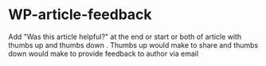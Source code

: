 # WP-article-feedback
Add "Was this article helpful?" at the end or start or both of article with thumbs up and thumbs down . Thumbs up would make to share and thumbs down would make to provide feedback to author via email
